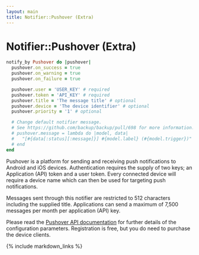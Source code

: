 ```yaml
---
layout: main
title: Notifier::Pushover (Extra)
---
```


Notifier::Pushover (Extra)
==========================

``` rb
notify_by Pushover do |pushover|
  pushover.on_success = true
  pushover.on_warning = true
  pushover.on_failure = true

  pushover.user = 'USER_KEY' # required
  pushover.token = 'API_KEY' # required
  pushover.title = 'The message title' # optional
  pushover.device = 'The device identifier' # optional
  pushover.priority = '1' # optional

  # Change default notifier message.
  # See https://github.com/backup/backup/pull/698 for more information.
  # pushover.message = lambda do |model, data|
  #   "[#{data[:status][:message]}] #{model.label} (#{model.trigger})"
  # end
end
```

Pushover is a platform for sending and receiving push notifications to Android and iOS devices. Authentication requires the supply of
two keys; an Application (API) token and a user token. Every connected device will require a device name which can then be used for
targeting push notifications.

Messages sent through this notifier are restricted to 512 characters including the supplied title. Applications can send a maximum
of 7,500 messages per month per application (API) key.

Please read the [Pushover API documentation](https://pushover.net/api) for further details of the configuration parameters. Registration
is free, but you do need to purchase the device clients.

{% include markdown_links %}
